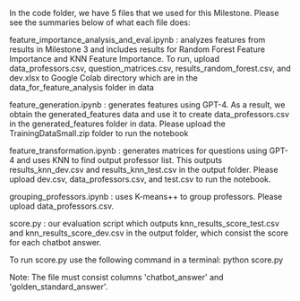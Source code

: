 In the code folder, we have 5 files that we used for this Milestone. Please see the summaries below of what each file does:

feature_importance_analysis_and_eval.ipynb : analyzes features from results in Milestone 3 and includes results for Random Forest Feature Importance and KNN Feature Importance. To run, upload data_professors.csv, question_matrices.csv, results_random_forest.csv, and dev.xlsx to Google Colab directory which are in the data_for_feature_analysis folder in data


feature_generation.ipynb : generates features using GPT-4. As a result, we obtain the generated_features data and use it to create data_professors.csv in the generated_features folder in data. Please upload the TrainingDataSmall.zip folder to run the notebook


feature_transformation.ipynb : generates matrices for questions using GPT-4 and uses KNN to find output professor list.  This outputs results_knn_dev.csv and results_knn_test.csv in the output folder. Please upload dev.csv, data_professors.csv, and test.csv to run the notebook.

grouping_professors.ipynb : uses K-means++ to group professors. Please upload data_professors.csv.

score.py : our evaluation script which outputs knn_results_score_test.csv and knn_results_score_dev.csv in the output folder, which consist the score for each chatbot answer.

To run score.py use the following command in a terminal: python score.py <file>

Note: The file must consist columns 'chatbot_answer' and 'golden_standard_answer'.
